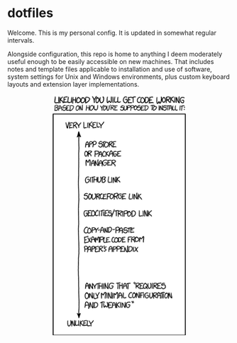 # dotfiles

Welcome. This is my personal config. It is updated in somewhat regular intervals.

Alongside configuration, this repo is home to anything I deem moderately useful enough to be easily accessible on new machines. That includes notes and template files applicable to installation and use of software, system settings for Unix and Windows environments, plus custom keyboard layouts and extension layer implementations.

<p align="center">
    <img align="center" src="img/xkcd.png" alt="drawing" width="300" />
</p>